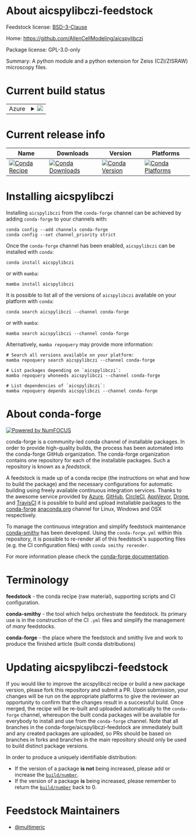 About aicspylibczi-feedstock
============================

Feedstock license: [BSD-3-Clause](https://github.com/conda-forge/aicspylibczi-feedstock/blob/main/LICENSE.txt)

Home: https://github.com/AllenCellModeling/aicspylibczi

Package license: GPL-3.0-only

Summary: A python module and a python extension for Zeiss (CZI/ZISRAW) microscopy files.

Current build status
====================


<table>
    
  <tr>
    <td>Azure</td>
    <td>
      <details>
        <summary>
          <a href="https://dev.azure.com/conda-forge/feedstock-builds/_build/latest?definitionId=23610&branchName=main">
            <img src="https://dev.azure.com/conda-forge/feedstock-builds/_apis/build/status/aicspylibczi-feedstock?branchName=main">
          </a>
        </summary>
        <table>
          <thead><tr><th>Variant</th><th>Status</th></tr></thead>
          <tbody><tr>
              <td>linux_64_python3.10.____cpython</td>
              <td>
                <a href="https://dev.azure.com/conda-forge/feedstock-builds/_build/latest?definitionId=23610&branchName=main">
                  <img src="https://dev.azure.com/conda-forge/feedstock-builds/_apis/build/status/aicspylibczi-feedstock?branchName=main&jobName=linux&configuration=linux%20linux_64_python3.10.____cpython" alt="variant">
                </a>
              </td>
            </tr><tr>
              <td>linux_64_python3.11.____cpython</td>
              <td>
                <a href="https://dev.azure.com/conda-forge/feedstock-builds/_build/latest?definitionId=23610&branchName=main">
                  <img src="https://dev.azure.com/conda-forge/feedstock-builds/_apis/build/status/aicspylibczi-feedstock?branchName=main&jobName=linux&configuration=linux%20linux_64_python3.11.____cpython" alt="variant">
                </a>
              </td>
            </tr><tr>
              <td>linux_64_python3.12.____cpython</td>
              <td>
                <a href="https://dev.azure.com/conda-forge/feedstock-builds/_build/latest?definitionId=23610&branchName=main">
                  <img src="https://dev.azure.com/conda-forge/feedstock-builds/_apis/build/status/aicspylibczi-feedstock?branchName=main&jobName=linux&configuration=linux%20linux_64_python3.12.____cpython" alt="variant">
                </a>
              </td>
            </tr><tr>
              <td>linux_64_python3.9.____cpython</td>
              <td>
                <a href="https://dev.azure.com/conda-forge/feedstock-builds/_build/latest?definitionId=23610&branchName=main">
                  <img src="https://dev.azure.com/conda-forge/feedstock-builds/_apis/build/status/aicspylibczi-feedstock?branchName=main&jobName=linux&configuration=linux%20linux_64_python3.9.____cpython" alt="variant">
                </a>
              </td>
            </tr><tr>
              <td>osx_64_python3.10.____cpython</td>
              <td>
                <a href="https://dev.azure.com/conda-forge/feedstock-builds/_build/latest?definitionId=23610&branchName=main">
                  <img src="https://dev.azure.com/conda-forge/feedstock-builds/_apis/build/status/aicspylibczi-feedstock?branchName=main&jobName=osx&configuration=osx%20osx_64_python3.10.____cpython" alt="variant">
                </a>
              </td>
            </tr><tr>
              <td>osx_64_python3.11.____cpython</td>
              <td>
                <a href="https://dev.azure.com/conda-forge/feedstock-builds/_build/latest?definitionId=23610&branchName=main">
                  <img src="https://dev.azure.com/conda-forge/feedstock-builds/_apis/build/status/aicspylibczi-feedstock?branchName=main&jobName=osx&configuration=osx%20osx_64_python3.11.____cpython" alt="variant">
                </a>
              </td>
            </tr><tr>
              <td>osx_64_python3.12.____cpython</td>
              <td>
                <a href="https://dev.azure.com/conda-forge/feedstock-builds/_build/latest?definitionId=23610&branchName=main">
                  <img src="https://dev.azure.com/conda-forge/feedstock-builds/_apis/build/status/aicspylibczi-feedstock?branchName=main&jobName=osx&configuration=osx%20osx_64_python3.12.____cpython" alt="variant">
                </a>
              </td>
            </tr><tr>
              <td>osx_64_python3.9.____cpython</td>
              <td>
                <a href="https://dev.azure.com/conda-forge/feedstock-builds/_build/latest?definitionId=23610&branchName=main">
                  <img src="https://dev.azure.com/conda-forge/feedstock-builds/_apis/build/status/aicspylibczi-feedstock?branchName=main&jobName=osx&configuration=osx%20osx_64_python3.9.____cpython" alt="variant">
                </a>
              </td>
            </tr><tr>
              <td>osx_arm64_python3.10.____cpython</td>
              <td>
                <a href="https://dev.azure.com/conda-forge/feedstock-builds/_build/latest?definitionId=23610&branchName=main">
                  <img src="https://dev.azure.com/conda-forge/feedstock-builds/_apis/build/status/aicspylibczi-feedstock?branchName=main&jobName=osx&configuration=osx%20osx_arm64_python3.10.____cpython" alt="variant">
                </a>
              </td>
            </tr><tr>
              <td>osx_arm64_python3.11.____cpython</td>
              <td>
                <a href="https://dev.azure.com/conda-forge/feedstock-builds/_build/latest?definitionId=23610&branchName=main">
                  <img src="https://dev.azure.com/conda-forge/feedstock-builds/_apis/build/status/aicspylibczi-feedstock?branchName=main&jobName=osx&configuration=osx%20osx_arm64_python3.11.____cpython" alt="variant">
                </a>
              </td>
            </tr><tr>
              <td>osx_arm64_python3.12.____cpython</td>
              <td>
                <a href="https://dev.azure.com/conda-forge/feedstock-builds/_build/latest?definitionId=23610&branchName=main">
                  <img src="https://dev.azure.com/conda-forge/feedstock-builds/_apis/build/status/aicspylibczi-feedstock?branchName=main&jobName=osx&configuration=osx%20osx_arm64_python3.12.____cpython" alt="variant">
                </a>
              </td>
            </tr><tr>
              <td>osx_arm64_python3.9.____cpython</td>
              <td>
                <a href="https://dev.azure.com/conda-forge/feedstock-builds/_build/latest?definitionId=23610&branchName=main">
                  <img src="https://dev.azure.com/conda-forge/feedstock-builds/_apis/build/status/aicspylibczi-feedstock?branchName=main&jobName=osx&configuration=osx%20osx_arm64_python3.9.____cpython" alt="variant">
                </a>
              </td>
            </tr><tr>
              <td>win_64_python3.10.____cpython</td>
              <td>
                <a href="https://dev.azure.com/conda-forge/feedstock-builds/_build/latest?definitionId=23610&branchName=main">
                  <img src="https://dev.azure.com/conda-forge/feedstock-builds/_apis/build/status/aicspylibczi-feedstock?branchName=main&jobName=win&configuration=win%20win_64_python3.10.____cpython" alt="variant">
                </a>
              </td>
            </tr><tr>
              <td>win_64_python3.11.____cpython</td>
              <td>
                <a href="https://dev.azure.com/conda-forge/feedstock-builds/_build/latest?definitionId=23610&branchName=main">
                  <img src="https://dev.azure.com/conda-forge/feedstock-builds/_apis/build/status/aicspylibczi-feedstock?branchName=main&jobName=win&configuration=win%20win_64_python3.11.____cpython" alt="variant">
                </a>
              </td>
            </tr><tr>
              <td>win_64_python3.12.____cpython</td>
              <td>
                <a href="https://dev.azure.com/conda-forge/feedstock-builds/_build/latest?definitionId=23610&branchName=main">
                  <img src="https://dev.azure.com/conda-forge/feedstock-builds/_apis/build/status/aicspylibczi-feedstock?branchName=main&jobName=win&configuration=win%20win_64_python3.12.____cpython" alt="variant">
                </a>
              </td>
            </tr><tr>
              <td>win_64_python3.9.____cpython</td>
              <td>
                <a href="https://dev.azure.com/conda-forge/feedstock-builds/_build/latest?definitionId=23610&branchName=main">
                  <img src="https://dev.azure.com/conda-forge/feedstock-builds/_apis/build/status/aicspylibczi-feedstock?branchName=main&jobName=win&configuration=win%20win_64_python3.9.____cpython" alt="variant">
                </a>
              </td>
            </tr>
          </tbody>
        </table>
      </details>
    </td>
  </tr>
</table>

Current release info
====================

| Name | Downloads | Version | Platforms |
| --- | --- | --- | --- |
| [![Conda Recipe](https://img.shields.io/badge/recipe-aicspylibczi-green.svg)](https://anaconda.org/conda-forge/aicspylibczi) | [![Conda Downloads](https://img.shields.io/conda/dn/conda-forge/aicspylibczi.svg)](https://anaconda.org/conda-forge/aicspylibczi) | [![Conda Version](https://img.shields.io/conda/vn/conda-forge/aicspylibczi.svg)](https://anaconda.org/conda-forge/aicspylibczi) | [![Conda Platforms](https://img.shields.io/conda/pn/conda-forge/aicspylibczi.svg)](https://anaconda.org/conda-forge/aicspylibczi) |

Installing aicspylibczi
=======================

Installing `aicspylibczi` from the `conda-forge` channel can be achieved by adding `conda-forge` to your channels with:

```
conda config --add channels conda-forge
conda config --set channel_priority strict
```

Once the `conda-forge` channel has been enabled, `aicspylibczi` can be installed with `conda`:

```
conda install aicspylibczi
```

or with `mamba`:

```
mamba install aicspylibczi
```

It is possible to list all of the versions of `aicspylibczi` available on your platform with `conda`:

```
conda search aicspylibczi --channel conda-forge
```

or with `mamba`:

```
mamba search aicspylibczi --channel conda-forge
```

Alternatively, `mamba repoquery` may provide more information:

```
# Search all versions available on your platform:
mamba repoquery search aicspylibczi --channel conda-forge

# List packages depending on `aicspylibczi`:
mamba repoquery whoneeds aicspylibczi --channel conda-forge

# List dependencies of `aicspylibczi`:
mamba repoquery depends aicspylibczi --channel conda-forge
```


About conda-forge
=================

[![Powered by
NumFOCUS](https://img.shields.io/badge/powered%20by-NumFOCUS-orange.svg?style=flat&colorA=E1523D&colorB=007D8A)](https://numfocus.org)

conda-forge is a community-led conda channel of installable packages.
In order to provide high-quality builds, the process has been automated into the
conda-forge GitHub organization. The conda-forge organization contains one repository
for each of the installable packages. Such a repository is known as a *feedstock*.

A feedstock is made up of a conda recipe (the instructions on what and how to build
the package) and the necessary configurations for automatic building using freely
available continuous integration services. Thanks to the awesome service provided by
[Azure](https://azure.microsoft.com/en-us/services/devops/), [GitHub](https://github.com/),
[CircleCI](https://circleci.com/), [AppVeyor](https://www.appveyor.com/),
[Drone](https://cloud.drone.io/welcome), and [TravisCI](https://travis-ci.com/)
it is possible to build and upload installable packages to the
[conda-forge](https://anaconda.org/conda-forge) [anaconda.org](https://anaconda.org/)
channel for Linux, Windows and OSX respectively.

To manage the continuous integration and simplify feedstock maintenance
[conda-smithy](https://github.com/conda-forge/conda-smithy) has been developed.
Using the ``conda-forge.yml`` within this repository, it is possible to re-render all of
this feedstock's supporting files (e.g. the CI configuration files) with ``conda smithy rerender``.

For more information please check the [conda-forge documentation](https://conda-forge.org/docs/).

Terminology
===========

**feedstock** - the conda recipe (raw material), supporting scripts and CI configuration.

**conda-smithy** - the tool which helps orchestrate the feedstock.
                   Its primary use is in the construction of the CI ``.yml`` files
                   and simplify the management of *many* feedstocks.

**conda-forge** - the place where the feedstock and smithy live and work to
                  produce the finished article (built conda distributions)


Updating aicspylibczi-feedstock
===============================

If you would like to improve the aicspylibczi recipe or build a new
package version, please fork this repository and submit a PR. Upon submission,
your changes will be run on the appropriate platforms to give the reviewer an
opportunity to confirm that the changes result in a successful build. Once
merged, the recipe will be re-built and uploaded automatically to the
`conda-forge` channel, whereupon the built conda packages will be available for
everybody to install and use from the `conda-forge` channel.
Note that all branches in the conda-forge/aicspylibczi-feedstock are
immediately built and any created packages are uploaded, so PRs should be based
on branches in forks and branches in the main repository should only be used to
build distinct package versions.

In order to produce a uniquely identifiable distribution:
 * If the version of a package **is not** being increased, please add or increase
   the [``build/number``](https://docs.conda.io/projects/conda-build/en/latest/resources/define-metadata.html#build-number-and-string).
 * If the version of a package **is** being increased, please remember to return
   the [``build/number``](https://docs.conda.io/projects/conda-build/en/latest/resources/define-metadata.html#build-number-and-string)
   back to 0.

Feedstock Maintainers
=====================

* [@multimeric](https://github.com/multimeric/)

